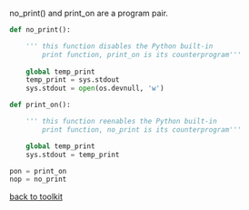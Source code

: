 no_print() and print_on are a program pair.

```python
def no_print():

    ''' this function disables the Python built-in
        print function, print_on is its counterprogram'''
    
    global temp_print
    temp_print = sys.stdout
    sys.stdout = open(os.devnull, 'w')

def print_on():

    ''' this function reenables the Python built-in
        print function, no_print is its counterprogram'''

    global temp_print
    sys.stdout = temp_print

pon = print_on
nop = no_print

```


[back to toolkit](/toolkit_page)
